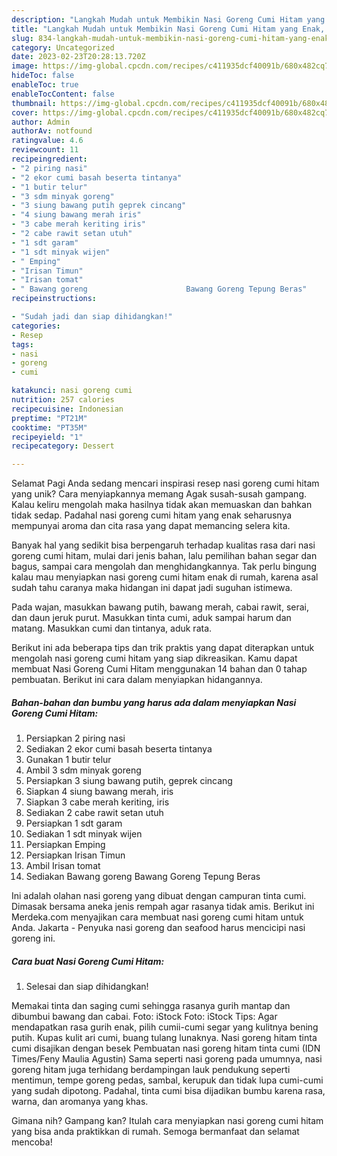 ```yaml
---
description: "Langkah Mudah untuk Membikin Nasi Goreng Cumi Hitam yang Enak, Lezat"
title: "Langkah Mudah untuk Membikin Nasi Goreng Cumi Hitam yang Enak, Lezat"
slug: 834-langkah-mudah-untuk-membikin-nasi-goreng-cumi-hitam-yang-enak-lezat
category: Uncategorized
date: 2023-02-23T20:28:13.720Z
image: https://img-global.cpcdn.com/recipes/c411935dcf40091b/680x482cq70/nasi-goreng-cumi-hitam-foto-resep-utama.jpg
hideToc: false
enableToc: true
enableTocContent: false
thumbnail: https://img-global.cpcdn.com/recipes/c411935dcf40091b/680x482cq70/nasi-goreng-cumi-hitam-foto-resep-utama.jpg
cover: https://img-global.cpcdn.com/recipes/c411935dcf40091b/680x482cq70/nasi-goreng-cumi-hitam-foto-resep-utama.jpg
author: Admin
authorAv: notfound
ratingvalue: 4.6
reviewcount: 11
recipeingredient:
- "2 piring nasi"
- "2 ekor cumi basah beserta tintanya"
- "1 butir telur"
- "3 sdm minyak goreng"
- "3 siung bawang putih geprek cincang"
- "4 siung bawang merah iris"
- "3 cabe merah keriting iris"
- "2 cabe rawit setan utuh"
- "1 sdt garam"
- "1 sdt minyak wijen"
- " Emping"
- "Irisan Timun"
- "Irisan tomat"
- " Bawang goreng                      Bawang Goreng Tepung Beras"
recipeinstructions:

- "Sudah jadi dan siap dihidangkan!"
categories:
- Resep
tags:
- nasi
- goreng
- cumi

katakunci: nasi goreng cumi 
nutrition: 257 calories
recipecuisine: Indonesian
preptime: "PT21M"
cooktime: "PT35M"
recipeyield: "1"
recipecategory: Dessert

---
```



Selamat Pagi Anda sedang mencari inspirasi resep nasi goreng cumi hitam yang unik? Cara menyiapkannya memang Agak susah-susah gampang. Kalau keliru mengolah maka hasilnya tidak akan memuaskan dan bahkan tidak sedap. Padahal nasi goreng cumi hitam yang enak seharusnya mempunyai aroma dan cita rasa yang dapat memancing selera kita.


Banyak hal yang sedikit bisa berpengaruh terhadap kualitas rasa dari nasi goreng cumi hitam, mulai dari jenis bahan, lalu pemilihan bahan segar dan bagus, sampai cara mengolah dan menghidangkannya. Tak perlu bingung kalau mau menyiapkan nasi goreng cumi hitam enak di rumah, karena asal sudah tahu caranya maka hidangan ini dapat jadi suguhan istimewa.

Pada wajan, masukkan bawang putih, bawang merah, cabai rawit, serai, dan daun jeruk purut. Masukkan tinta cumi, aduk sampai harum dan matang. Masukkan cumi dan tintanya, aduk rata.


Berikut ini ada beberapa tips dan trik praktis yang dapat diterapkan untuk mengolah nasi goreng cumi hitam yang siap dikreasikan. Kamu dapat membuat Nasi Goreng Cumi Hitam menggunakan 14 bahan dan 0 tahap pembuatan. Berikut ini cara dalam menyiapkan hidangannya.

<!--inarticleads1-->

##### Bahan-bahan dan bumbu yang harus ada dalam menyiapkan Nasi Goreng Cumi Hitam:

1. Persiapkan 2 piring nasi
1. Sediakan 2 ekor cumi basah beserta tintanya
1. Gunakan 1 butir telur
1. Ambil 3 sdm minyak goreng
1. Persiapkan 3 siung bawang putih, geprek cincang
1. Siapkan 4 siung bawang merah, iris
1. Siapkan 3 cabe merah keriting, iris
1. Sediakan 2 cabe rawit setan utuh
1. Persiapkan 1 sdt garam
1. Sediakan 1 sdt minyak wijen
1. Persiapkan  Emping
1. Persiapkan Irisan Timun
1. Ambil Irisan tomat
1. Sediakan  Bawang goreng                      Bawang Goreng Tepung Beras


Ini adalah olahan nasi goreng yang dibuat dengan campuran tinta cumi. Dimasak bersama aneka jenis rempah agar rasanya tidak amis. Berikut ini Merdeka.com menyajikan cara membuat nasi goreng cumi hitam untuk Anda. Jakarta - Penyuka nasi goreng dan seafood harus mencicipi nasi goreng ini. 

<!--inarticleads2-->

##### Cara buat Nasi Goreng Cumi Hitam:


1. Selesai dan siap dihidangkan!

Memakai tinta dan saging cumi sehingga rasanya gurih mantap dan dibumbui bawang dan cabai. Foto: iStock Foto: iStock Tips: Agar mendapatkan rasa gurih enak, pilih cumii-cumi segar yang kulitnya bening putih. Kupas kulit ari cumi, buang tulang lunaknya. Nasi goreng hitam tinta cumi disajikan dengan besek Pembuatan nasi goreng hitam tinta cumi (IDN Times/Feny Maulia Agustin) Sama seperti nasi goreng pada umumnya, nasi goreng hitam juga terhidang berdampingan lauk pendukung seperti mentimun, tempe goreng pedas, sambal, kerupuk dan tidak lupa cumi-cumi yang sudah dipotong. Padahal, tinta cumi bisa dijadikan bumbu karena rasa, warna, dan aromanya yang khas. 

Gimana nih? Gampang kan? Itulah cara menyiapkan nasi goreng cumi hitam yang bisa anda praktikkan di rumah. Semoga bermanfaat dan selamat mencoba!
